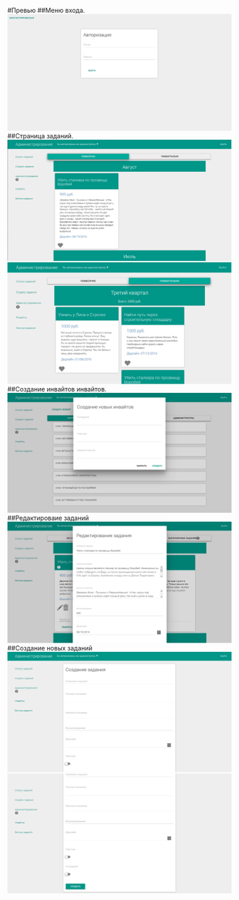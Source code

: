 #Превью
##Меню входа.
![Auth](https://github.com/silenceSunn/market.Knowledge/blob/master/screenshots/main.PNG)
##Страница заданий.
![tasksMonth](https://github.com/silenceSunn/market.Knowledge/blob/master/screenshots/tasksMonth.PNG)
![tasks](https://github.com/silenceSunn/market.Knowledge/blob/master/screenshots/tasks.PNG)
##Создание инвайтов инвайтов.
![invites](https://github.com/silenceSunn/market.Knowledge/blob/master/screenshots/invites.PNG)
##Редактироваие заданий
![adminEdit](https://github.com/silenceSunn/market.Knowledge/blob/master/screenshots/adminEdit.PNG)
##Создание новых заданий
![createTask](https://github.com/silenceSunn/market.Knowledge/blob/master/screenshots/createTask.PNG)
![tasksMonth2](https://github.com/silenceSunn/market.Knowledge/blob/master/screenshots/tasksMonth2.PNG)
